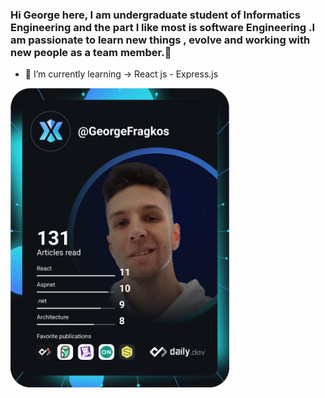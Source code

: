 ### Hi George here, I am undergraduate student of Informatics Engineering and the part I like most is software Engineering .I am passionate to learn new things , evolve and working with new people as a team member.👋

- 🌱 I’m currently learning -> React js - Express.js

<a href="https://app.daily.dev/GeorgeFragkos"><img src="https://github.com/GeorgeFragkos/GeorgeFragkos/blob/main/devcard.svg" width="350" alt="George Fragkos's Dev Card"/></a>






